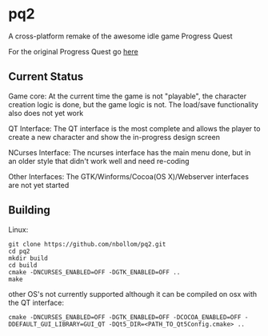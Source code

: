 # pq2
A cross-platform remake of the awesome idle game Progress Quest

For the original Progress Quest go [here](http://progressquest.com)

## Current Status

Game core:
At the current time the game is not "playable", the character creation logic is done, but the game logic is not. The load/save functionality also does not yet work

QT Interface:
The QT interface is the most complete and allows the player to create a new character and show the in-progress design screen

NCurses Interface:
The ncurses interface has the main menu done, but in an older style that didn't work well and need re-coding

Other Interfaces:
The GTK/Winforms/Cocoa(OS X)/Webserver interfaces are not yet started

## Building

Linux:

```
git clone https://github.com/nbollom/pq2.git
cd pq2
mkdir build
cd build
cmake -DNCURSES_ENABLED=OFF -DGTK_ENABLED=OFF ..
make
```

other OS's not currently supported although it can be compiled on osx with the QT interface:

```
cmake -DNCURSES_ENABLED=OFF -DGTK_ENABLED=OFF -DCOCOA_ENABLED=OFF -DDEFAULT_GUI_LIBRARY=GUI_QT -DQt5_DIR=<PATH_TO_Qt5Config.cmake> ..
```
